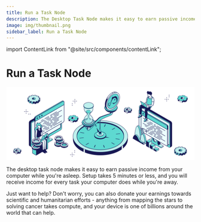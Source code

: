 ```yaml
---
title: Run a Task Node
description: The Desktop Task Node makes it easy to earn passive income from your computer while you're asleep. Setup takes 5 minutes or less, and you will receive income for every task your computer does while you're away.
image: img/thumbnail.png
sidebar_label: Run a Task Node
---
```


import ContentLink from "@site/src/components/contentLink";

# Run a Task Node

![banner](./img/Run%20a%20Task%20Node.svg)

The desktop task node makes it easy to earn passive income from your computer while you're asleep. Setup takes 5 minutes or less, and you will receive income for every task your computer does while you're away.&#x20;

Just want to help? Don't worry, you can also donate your earnings towards scientific and humanitarian efforts - anything from mapping the stars to solving cancer takes compute, and your device is one of billions around the world that can help.

<ContentLink title="Sign up to join the test network" link="https://share.hsforms.com/1kLtk8rfURZ-HY2xnKRTfCgc20dg" iconType="copy"/>
